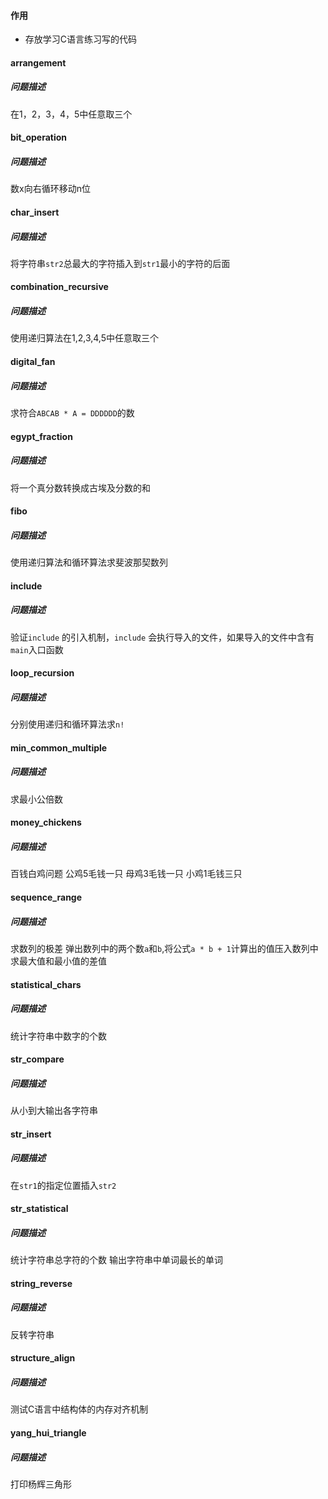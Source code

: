 #### 作用

+ 存放学习C语言练习写的代码

#### arrangement

##### 问题描述

在1，2，3，4，5中任意取三个


#### bit_operation

##### 问题描述

数x向右循环移动n位


#### char_insert

##### 问题描述

将字符串`str2`总最大的字符插入到`str1`最小的字符的后面


#### combination_recursive

##### 问题描述

使用递归算法在1,2,3,4,5中任意取三个


#### digital_fan

##### 问题描述

求符合`ABCAB * A = DDDDDD`的数


#### egypt_fraction

##### 问题描述

将一个真分数转换成古埃及分数的和


#### fibo

##### 问题描述

使用递归算法和循环算法求斐波那契数列


#### include

##### 问题描述

验证`include` 的引入机制，`include` 会执行导入的文件，如果导入的文件中含有`main`入口函数



#### loop_recursion

##### 问题描述

分别使用递归和循环算法求`n!`


#### min_common_multiple

##### 问题描述

求最小公倍数


#### money_chickens

##### 问题描述

百钱白鸡问题
公鸡5毛钱一只
母鸡3毛钱一只
小鸡1毛钱三只


#### sequence_range

##### 问题描述

求数列的极差
弹出数列中的两个数`a`和`b`,将公式`a * b + 1`计算出的值压入数列中
求最大值和最小值的差值


#### statistical_chars

##### 问题描述

统计字符串中数字的个数


#### str_compare

##### 问题描述

从小到大输出各字符串


#### str_insert

##### 问题描述

在`str1`的指定位置插入`str2`


#### str_statistical

##### 问题描述

统计字符串总字符的个数
输出字符串中单词最长的单词


#### string_reverse

##### 问题描述

反转字符串


#### structure_align

##### 问题描述

测试C语言中结构体的内存对齐机制


#### yang_hui_triangle

##### 问题描述

打印杨辉三角形
